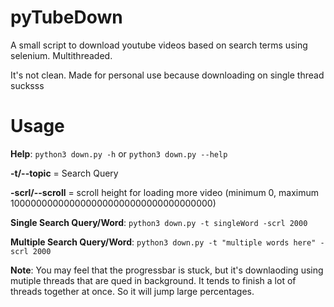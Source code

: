 # pyTubeDown

A small script to download youtube videos based on search terms using selenium. Multithreaded.

It's not clean. Made for personal use because downloading on single thread sucksss


# Usage

**Help**: `python3 down.py -h` or `python3 down.py --help`

**-t/--topic** = Search Query

**-scrl/--scroll** = scroll height for loading more video (minimum 0, maximum 1000000000000000000000000000000000000)

**Single Search Query/Word**: `python3 down.py -t singleWord -scrl 2000`

**Multiple Search Query/Word**: `python3 down.py -t "multiple words here" -scrl 2000`

**Note**: You may feel that the progressbar is stuck, but it's downlaoding using mutiple threads that are qued in background. It tends to finish a lot of threads together at once. So it will jump large percentages.
